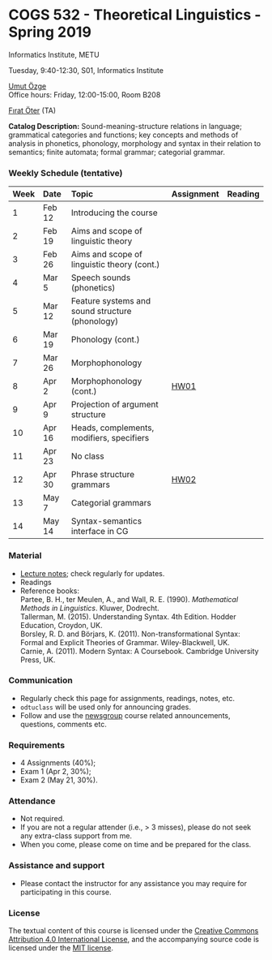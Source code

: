 # COGS 532 - Theoretical Linguistics - Spring 2019
Informatics Institute, METU

Tuesday, 9:40-12:30, S01, Informatics Institute

[Umut Özge](https://umutozge.github.io)  
Office hours: Friday, 12:00-15:00, Room B208

[Fırat Öter](mailto:fıratoter@gmail.com) (TA)  

**Catalog Description:** Sound-meaning-structure relations in language; grammatical categories and functions; key concepts and methods of analysis in phonetics, phonology, morphology and syntax in their relation to semantics; finite automata; formal grammar; categorial grammar.

### Weekly Schedule (tentative)

|Week| Date   | Topic |  Assignment | Reading |
:---|:---|:---|:---|:---
1   | Feb 12 | Introducing the course |
2   | Feb 19 | Aims and scope of linguistic theory |<!-- [A01](assignments/cogs532-assignment-01.pdf) --> | <!--  [Chomsky (1957), pp. 11-25](readings/10_chomsky57-pp-11-25.pdf); [Sag et al. (2003), Sec. 1.2](readings/13_sagetal03-sec-1-2.pdf) --> |    
3   | Feb 26 | Aims and scope of linguistic theory  (cont.)| <!-- [A02](assignments/cogs532-assignment-02.pdf) --> | <!-- [Chomsky (1957), pp. 26-56](readings/16_chomsky57-pp-26-56.pdf); [Sag et al. (2003), Ch. 2](readings/19_sagetal03-ch-2.pdf) -->  
4   | Mar 5  | Speech sounds (phonetics)| <!-- [A03](assignments/cogs532-assignment-03.pdf) --> | <!-- [Gazdar et al. (1985), Ch. 2](readings/22_gazdaretal85-ch-2.pdf), [Sag et al. (2003), Ch. 3](readings/25_sagetal03-ch-3.pdf)--> 
5   | Mar 12 | Feature systems and sound structure (phonology) | <!-- [A04](assignments/cogs532-assignment-04.pdf)--> |<!-- [Tallerman (2015), Ch. 4](readings/28_tallerman15-ch-4.pdf)--> 
6   | Mar 19 | Phonology (cont.) | <!-- [A05](assignments/cogs532-assignment-05.pdf) --> | <!-- [Tallerman (2015), Ch. 5](readings/31_tallerman15-ch-5.pdf), [Sag et al. (2003), pp. 93-105](readings/34_sagetal03-pp-93-105.pdf)-->
7   | Mar 26 | Morphophonology | <!-- [proposal](assignments/cogs532-term-paper-proposal.pdf)-->| |
8   | Apr 2  | Morphophonology (cont.)  | [HW01](assignments/cogs532-homework-01.pdf) | |
9   | Apr 9  | Projection of argument structure| | <!--  [Tallerman (2015), Ch. 6](readings/40_tallerman15-ch-6.pdf)--> |
10  | Apr 16 | Heads, complements, modifiers, specifiers | | 
11  | Apr 23 | No class | |
12  | Apr 30 | Phrase structure grammars|[HW02](assignments/cogs532-homework-02.pdf) | 
13  | May 7  | Categorial grammars | |
14  | May 14 | Syntax-semantics interface in CG | |

### Material

* [Lecture notes](notes/cogs532-lecture-notes.pdf); check regularly for updates.
* Readings
* Reference books:  
	Partee, B. H., ter Meulen, A., and Wall, R. E. (1990). *Mathematical Methods in Linguistics*. Kluwer, Dodrecht.  
	Tallerman, M. (2015). Understanding Syntax. 4th Edition. Hodder Education, Croydon, UK.   
	Borsley, R. D. and Börjars, K. (2011). Non-transformational Syntax: Formal and Explicit Theories of Grammar. Wiley-Blackwell, UK.  
	Carnie, A. (2011). Modern Syntax: A Coursebook. Cambridge University Press, UK.  
	

<!-- Sag, I. A., Wasow, T., and Bender, E. M. (2003). Syntactic Theory: A Formal Introduction. CSLI, Stanford, CA. -->

### Communication

* Regularly check this page for assignments, readings, notes, etc.
* `odtuclass` will be used only for announcing grades.
* Follow and use the [newsgroup](https://groups.google.com/forum/#!forum/metu-cogs-532-theoretical-linguistics) course related announcements, questions, comments etc. 

### Requirements

* 4 Assignments (40%); 
* Exam 1 (Apr 2, 30%);
* Exam 2 (May 21, 30%).

### Attendance

* Not required.
* If you are not a regular attender (i.e., > 3 misses), please do not seek any extra-class support from me.
* When you come, please come on time and be prepared for the class.

### Assistance and support 

* Please contact the instructor for any assistance you may require for participating in this course.

### License
The textual content of this course is licensed under the [Creative Commons Attribution 4.0 International License](https://creativecommons.org/licenses/by/4.0/), and the accompanying source code is licensed under the [MIT license](http://opensource.org/licenses/mit-license.php).
